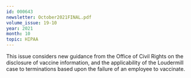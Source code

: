```yaml
---
id: 000643
newsletter: October2021FINAL.pdf
volume_issue: 19-10
year: 2021
month: 10
topic: HIPAA
---
```


This issue considers new guidance from the Office of Civil Rights on the disclosure of vaccine information, and the applicability of the Loudermill case to terminations based upon the failure of an employee to vaccinate.